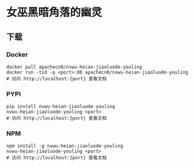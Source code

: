 # 女巫黑暗角落的幽灵

## 下载

### Docker

```
docker pull apachecn0/nvwu-heian-jiaoluode-youling
docker run -tid -p <port>:80 apachecn0/nvwu-heian-jiaoluode-youling
# 访问 http://localhost:{port} 查看文档
```

### PYPI

```
pip install nvwu-heian-jiaoluode-youling
nvwu-heian-jiaoluode-youling <port>
# 访问 http://localhost:{port} 查看文档
```

### NPM

```
npm install -g nvwu-heian-jiaoluode-youling
nvwu-heian-jiaoluode-youling <port>
# 访问 http://localhost:{port} 查看文档
```
